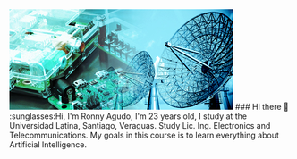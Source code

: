 <img src="https://github.com/RonnyAgudo/RonnyAgudo/blob/master/electronica-y-telecomunicaciones-panel_derecho.jpg" />
### Hi there 👋
:sunglasses:Hi, I'm Ronny Agudo, I'm 23 years old, I study at the Universidad Latina, Santiago, Veraguas. Study Lic. Ing. Electronics and Telecommunications. My goals in this course is to learn everything about Artificial Intelligence.
<!--
**RonnyAgudo/RonnyAgudo** is a ✨ _special_ ✨ repository because its `README.md` (this file) appears on your GitHub profile.
